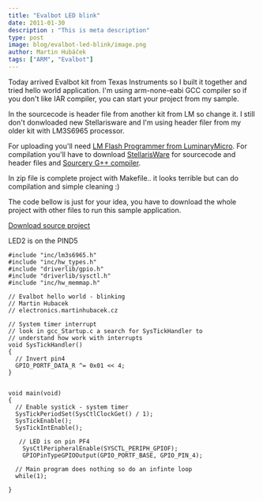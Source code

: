 ```yaml
---
title: "Evalbot LED blink"
date: 2011-01-30
description : "This is meta description"
type: post
image: blog/evalbot-led-blink/image.png
author: Martin Hubáček
tags: ["ARM", "Evalbot"]
---
```


Today arrived Evalbot kit from Texas Instruments so I built it together and tried hello world application. I'm using arm-none-eabi GCC compiler so if you don't like IAR compiler, you can start your project from my sample. 

<!--more-->

In the sourcecode is header file from another kit from LM so change it. I still don't donwloaded new Stellarisware and I'm using header filer from my older kit with LM3S6965 processor.

For uploading you'll need [LM Flash Programmer from LuminaryMicro](http://focus.ti.com/docs/toolsw/folders/print/lmflashprogrammer.html). For compilation you'll have to download [StellarisWare](http://focus.ti.com/docs/toolsw/folders/print/sw-lm3s.html) for sourcecode and header files and [Sourcery G++ compiler](http://www.codesourcery.com/sgpp/lite/arm/portal/release830).

In zip file is complete project with Makefile.. it looks terrible but can do compilation and simple cleaning :)

The code bellow is just for your idea, you have to download the whole project with other files to run this sample application.

[Download source project](LM3S9B92evalbotledblink.zip)

LED2 is on the PIND5

```
#include "inc/lm3s6965.h"
#include "inc/hw_types.h"
#include "driverlib/gpio.h"
#include "driverlib/sysctl.h"
#include "inc/hw_memmap.h"

// Evalbot hello world - blinking
// Martin Hubacek
// electronics.martinhubacek.cz

// System timer interrupt
// look in gcc_Startup.c a search for SysTickHandler to
// understand how work with interrupts
void SysTickHandler()
{
  // Invert pin4
  GPIO_PORTF_DATA_R ^= 0x01 << 4;
}


void main(void)
{
  // Enable systick - system timer
  SysTickPeriodSet(SysCtlClockGet() / 1);
  SysTickEnable();
  SysTickIntEnable();

   // LED is on pin PF4
    SysCtlPeripheralEnable(SYSCTL_PERIPH_GPIOF);
    GPIOPinTypeGPIOOutput(GPIO_PORTF_BASE, GPIO_PIN_4);

  // Main program does nothing so do an infinte loop
  while(1);
 
}
```